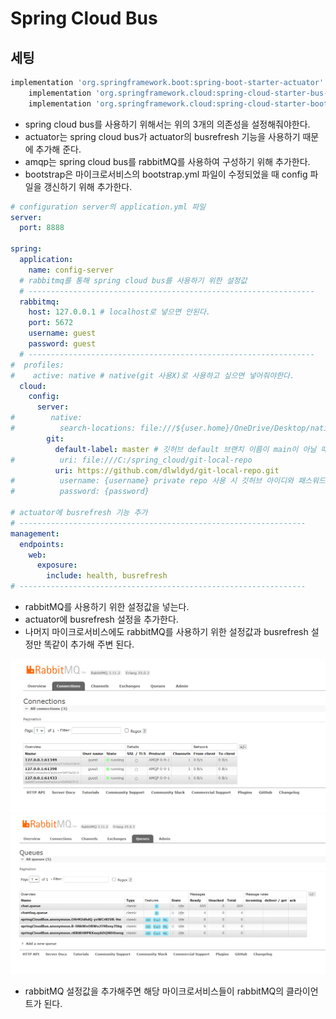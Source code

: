 # Spring Cloud Bus
## 세팅
```gradle
implementation 'org.springframework.boot:spring-boot-starter-actuator'
	implementation 'org.springframework.cloud:spring-cloud-starter-bus-amqp'
	implementation 'org.springframework.cloud:spring-cloud-starter-bootstrap'
```
* spring cloud bus를 사용하기 위해서는 위의 3개의 의존성을 설정해줘야한다.
* actuator는 spring cloud bus가 actuator의 busrefresh 기능을 사용하기 때문에 추가해 준다.
* amqp는 spring cloud bus를 rabbitMQ를 사용하여 구성하기 위해 추가한다.
* bootstrap은 마이크로서비스의 bootstrap.yml 파일이 수정되었을 때 config 파일을 갱신하기 위해 추가한다.
```yml
# configuration server의 application.yml 파일
server:
  port: 8888

spring:
  application:
    name: config-server
  # rabbitmq를 통해 spring cloud bus를 사용하기 위한 설정값
  # ----------------------------------------------------------------
  rabbitmq:
    host: 127.0.0.1 # localhost로 넣으면 안된다.
    port: 5672
    username: guest
    password: guest
  # ---------------------------------------------------------------- 
#  profiles:
#    active: native # native(git 사용X)로 사용하고 싶으면 넣어줘야한다.
  cloud:
    config:
      server:
#        native:
#          search-locations: file:///${user.home}/OneDrive/Desktop/native-file-repo # 깃으로 관리 안해도됨
        git:
          default-label: master # 깃허브 default 브랜치 이름이 main이 아닐 때 적어주자
#          uri: file:///C:/spring_cloud/git-local-repo
          uri: https://github.com/dlwldyd/git-local-repo.git
#          username: {username} private repo 사용 시 깃허브 아이디와 패스워드를 넣어줘야한다.
#          password: {password}

# actuator에 busrefresh 기능 추가
# ----------------------------------------------------------------
management:
  endpoints:
    web:
      exposure:
        include: health, busrefresh
# ----------------------------------------------------------------        
```
* rabbitMQ를 사용하기 위한 설정값을 넣는다.
* actuator에 busrefresh 설정을 추가한다.
* 나머지 마이크로서비스에도 rabbitMQ를 사용하기 위한 설정값과 busrefresh 설정만 똑같이 추가해 주변 된다.
<img src="../img/rabbitmq-connection.png"/>
<img src="../img/rabbitmq-queue.png"/>

* rabbitMQ 설정값을 추가해주면 해당 마이크로서비스들이 rabbitMQ의 클라이언트가 된다.